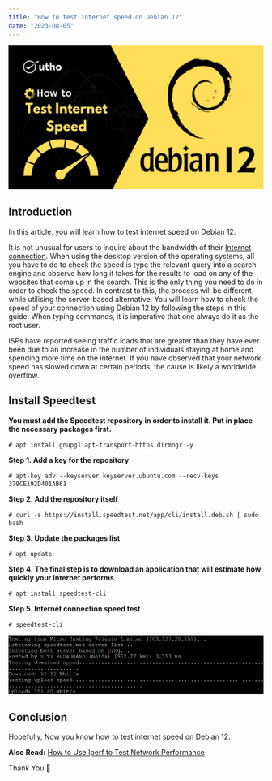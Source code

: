 ```yaml
---
title: "How to test internet speed on Debian 12"
date: "2023-08-05"
---
```


![How to test internet speed on Debian 12](images/How-to-test-internet-speed-on-Debian-12-1-1-1024x576.jpg)

## Introduction

In this article, you will learn how to test internet speed on Debian 12.

It is not unusual for users to inquire about the bandwidth of their [Internet connection](https://en.wikipedia.org/wiki/Speedtest.net). When using the desktop version of the operating systems, all you have to do to check the speed is type the relevant query into a search engine and observe how long it takes for the results to load on any of the websites that come up in the search. This is the only thing you need to do in order to check the speed. In contrast to this, the process will be different while utilising the server-based alternative. You will learn how to check the speed of your connection using Debian 12 by following the steps in this guide. When typing commands, it is imperative that one always do it as the root user.

ISPs have reported seeing traffic loads that are greater than they have ever been due to an increase in the number of individuals staying at home and spending more time on the internet. If you have observed that your network speed has slowed down at certain periods, the cause is likely a worldwide overflow.

## **Install Speedtest**

**You must add the Speedtest repository in order to install it. Put in place the necessary packages first.**

```
# apt install gnupg1 apt-transport-https dirmngr -y

```

**Step 1. Add a key for the repository**

```
# apt-key adv --keyserver keyserver.ubuntu.com --recv-keys 379CE192D401AB61

```

**Step 2. Add the repository itself**

```
# curl -s https://install.speedtest.net/app/cli/install.deb.sh | sudo bash

```

**Step 3. Update the packages list**

```
# apt update

```

**Step 4. The final step is to download an application that will estimate how quickly your Internet performs**

```
# apt install speedtest-cli

```

**Step 5. Internet connection speed test**

```
# speedtest-cli

```

![How to test internet speed on Debian 12](images/image-1054.png)

## Conclusion

Hopefully, Now you know how to test internet speed on Debian 12.

**Also Read:** [How to Use Iperf to Test Network Performance](https://utho.com/docs/tutorial/how-to-use-iperf-to-test-network-performance/)

Thank You 🙂
